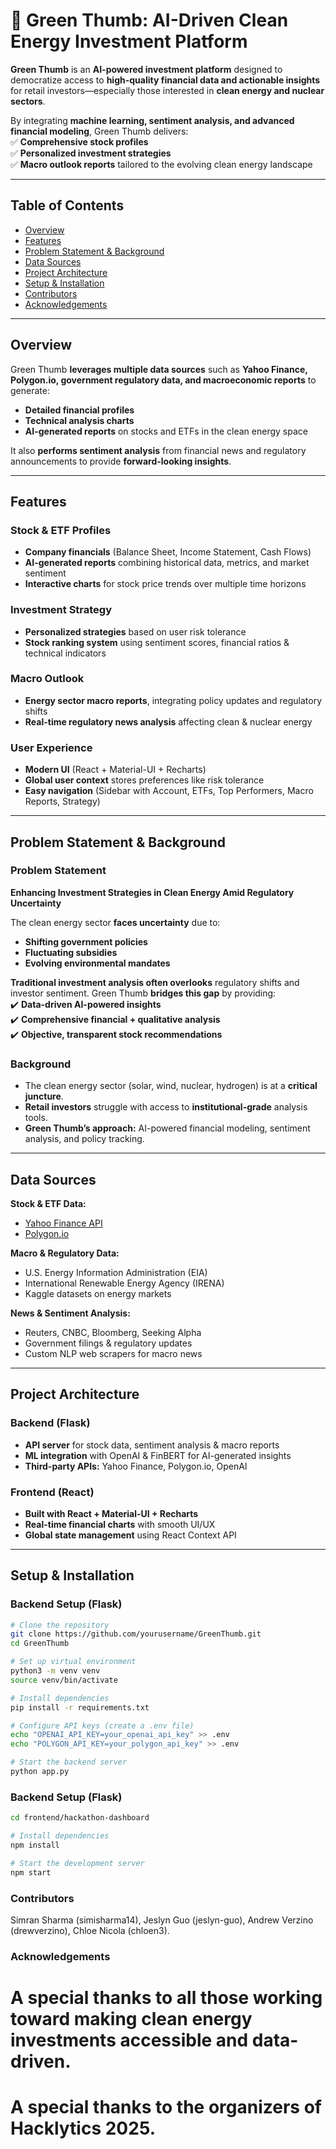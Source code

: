 # 🌱 Green Thumb: AI-Driven Clean Energy Investment Platform

**Green Thumb** is an **AI-powered investment platform** designed to democratize access to **high-quality financial data and actionable insights** for retail investors—especially those interested in **clean energy and nuclear sectors**.  

By integrating **machine learning, sentiment analysis, and advanced financial modeling**, Green Thumb delivers:  
✅ **Comprehensive stock profiles**  
✅ **Personalized investment strategies**  
✅ **Macro outlook reports** tailored to the evolving clean energy landscape  

---

## Table of Contents  

- [Overview](#overview)  
- [Features](#features)  
- [Problem Statement & Background](#problem-statement--background)  
- [Data Sources](#data-sources)  
- [Project Architecture](#project-architecture)  
- [Setup & Installation](#setup--installation)
- [Contributors](#contributors)
- [Acknowledgements](#acknowledgements)

---

## Overview  

Green Thumb **leverages multiple data sources** such as **Yahoo Finance, Polygon.io, government regulatory data, and macroeconomic reports** to generate:  
- **Detailed financial profiles**  
- **Technical analysis charts**  
- **AI-generated reports** on stocks and ETFs in the clean energy space  

It also **performs sentiment analysis** from financial news and regulatory announcements to provide **forward-looking insights**.

---

## Features  

### **Stock & ETF Profiles**  
- **Company financials** (Balance Sheet, Income Statement, Cash Flows)  
- **AI-generated reports** combining historical data, metrics, and market sentiment  
- **Interactive charts** for stock price trends over multiple time horizons  

### **Investment Strategy**  
- **Personalized strategies** based on user risk tolerance  
- **Stock ranking system** using sentiment scores, financial ratios & technical indicators  

### **Macro Outlook**  
- **Energy sector macro reports**, integrating policy updates and regulatory shifts  
- **Real-time regulatory news analysis** affecting clean & nuclear energy  

### **User Experience**  
- **Modern UI** (React + Material-UI + Recharts)  
- **Global user context** stores preferences like risk tolerance  
- **Easy navigation** (Sidebar with Account, ETFs, Top Performers, Macro Reports, Strategy)  

---

## Problem Statement & Background  

### **Problem Statement**  

**Enhancing Investment Strategies in Clean Energy Amid Regulatory Uncertainty**  

The clean energy sector **faces uncertainty** due to:  
- **Shifting government policies**  
- **Fluctuating subsidies**  
- **Evolving environmental mandates**  

**Traditional investment analysis often overlooks** regulatory shifts and investor sentiment. Green Thumb **bridges this gap** by providing:  
✔️ **Data-driven AI-powered insights**  
✔️ **Comprehensive financial + qualitative analysis**  
✔️ **Objective, transparent stock recommendations**  

### **Background**  

- The clean energy sector (solar, wind, nuclear, hydrogen) is at a **critical juncture**.  
- **Retail investors** struggle with access to **institutional-grade** analysis tools.  
- **Green Thumb’s approach:** AI-powered financial modeling, sentiment analysis, and policy tracking.

---

## Data Sources  

**Stock & ETF Data:**  
- [Yahoo Finance API](https://finance.yahoo.com/)  
- [Polygon.io](https://polygon.io/)  

**Macro & Regulatory Data:**  
- U.S. Energy Information Administration (EIA)  
- International Renewable Energy Agency (IRENA)  
- Kaggle datasets on energy markets  

**News & Sentiment Analysis:**  
- Reuters, CNBC, Bloomberg, Seeking Alpha  
- Government filings & regulatory updates  
- Custom NLP web scrapers for macro news  

---

## Project Architecture  

### **Backend (Flask)**  
- **API server** for stock data, sentiment analysis & macro reports  
- **ML integration** with OpenAI & FinBERT for AI-generated insights  
- **Third-party APIs:** Yahoo Finance, Polygon.io, OpenAI  

### **Frontend (React)**  
- **Built with React + Material-UI + Recharts**  
- **Real-time financial charts** with smooth UI/UX  
- **Global state management** using React Context API  

---

## Setup & Installation  

### **Backend Setup (Flask)**  

```bash
# Clone the repository
git clone https://github.com/yourusername/GreenThumb.git
cd GreenThumb

# Set up virtual environment
python3 -m venv venv
source venv/bin/activate

# Install dependencies
pip install -r requirements.txt

# Configure API keys (create a .env file)
echo "OPENAI_API_KEY=your_openai_api_key" >> .env
echo "POLYGON_API_KEY=your_polygon_api_key" >> .env

# Start the backend server
python app.py
```
### **Backend Setup (Flask)** 

```bash
cd frontend/hackathon-dashboard

# Install dependencies
npm install

# Start the development server
npm start
```

### **Contributors**

Simran Sharma (simisharma14), Jeslyn Guo (jeslyn-guo), Andrew Verzino (drewverzino), Chloe Nicola (chloen3).


### **Acknowledgements**

# A special thanks to all those working toward making clean energy investments accessible and data-driven.
# A special thanks to the organizers of Hacklytics 2025.

